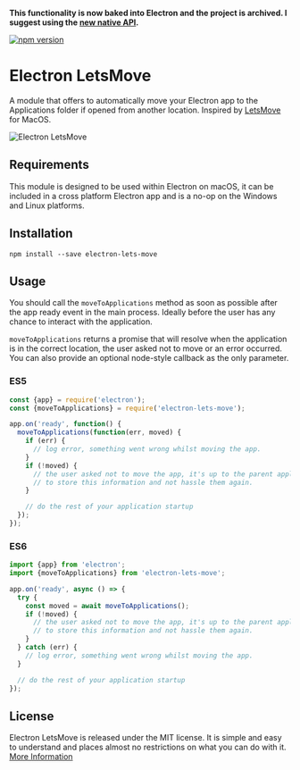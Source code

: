 **This functionality is now baked into Electron and the project is archived. I suggest using the [new native API](https://github.com/electron/electron/blob/c0e9dbcc0081aec773016cd08a759929536aaae4/docs/api/app.md#appisinapplicationsfolder-macos).**

[![npm version](https://badge.fury.io/js/electron-lets-move.svg)](https://badge.fury.io/js/electron-lets-move)

# Electron LetsMove

A module that offers to automatically move your Electron app to the Applications
folder if opened from another location. Inspired by [LetsMove](https://github.com/potionfactory/LetsMove) for MacOS.

![Electron LetsMove](https://cloud.githubusercontent.com/assets/380914/21082066/31881d30-bf88-11e6-8110-9526168eb95b.png)

## Requirements

This module is designed to be used within Electron on macOS, it can be included in a cross platform Electron app and is a no-op on the Windows and Linux platforms.


## Installation

`npm install --save electron-lets-move`


## Usage

You should call the `moveToApplications` method as soon as possible after the app
ready event in the main process. Ideally before the user has any chance to interact
with the application.

`moveToApplications` returns a promise that will resolve when the application is
in the correct location, the user asked not to move or an error occurred. You can
also provide an optional node-style callback as the only parameter.


### ES5
```javascript
const {app} = require('electron');
const {moveToApplications} = require('electron-lets-move');

app.on('ready', function() {
  moveToApplications(function(err, moved) {
    if (err) {
      // log error, something went wrong whilst moving the app.
    }
    if (!moved) {
      // the user asked not to move the app, it's up to the parent application
      // to store this information and not hassle them again.
    }

    // do the rest of your application startup
  });
});
```

### ES6
```javascript
import {app} from 'electron';
import {moveToApplications} from 'electron-lets-move';

app.on('ready', async () => {
  try {
    const moved = await moveToApplications();
    if (!moved) {
      // the user asked not to move the app, it's up to the parent application
      // to store this information and not hassle them again.
    }
  } catch (err) {
    // log error, something went wrong whilst moving the app.
  }

  // do the rest of your application startup
});
```

## License

Electron LetsMove is released under the MIT license. It is simple and easy to understand and places almost no restrictions on what you can do with it.
[More Information](http://en.wikipedia.org/wiki/MIT_License)
